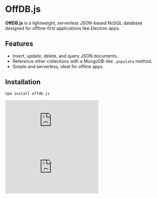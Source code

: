 # OffDB.js

**OffDB.js** is a lightweight, serverless JSON-based NoSQL database designed for offline-first applications like Electron apps.

## Features

- Insert, update, delete, and query JSON documents.
- Reference other collections with a MongoDB-like `.populate` method.
- Simple and serverless, ideal for offline apps.

## Installation

```bash
npm install offdb.js
```

![npm version](https://img.shields.io/npm/v/offdb.js)
![License](https://img.shields.io/github/license/Raghav-73/offdb.js)
